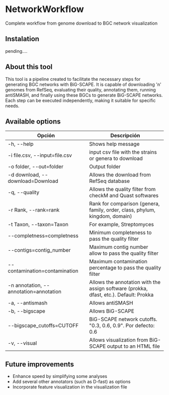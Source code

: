 # NetworkWorkflow
Complete workflow from genome download to BGC network visualization

## Instalation
pending....

## About this tool
This tool is a pipeline created to facilitate the necessary steps for generating BGC networks with BiG-SCAPE. It is capable of downloading 'n' genomes from RefSeq, evaluating their quality, annotating them, running antiSMASH, and finally using these BGCs to generate BiG-SCAPE networks. Each step can be executed independently, making it suitable for specific needs.

## Available options

| Opción                         | Descripción                                                                                     |
|--------------------------------|-------------------------------------------------------------------------------------------------|
| -h, --help                     | Shows help message                                                            |
| -i file.csv, --input=file.csv  | input csv file with the strains or genera to download                                                           |
| -o folder, --out=folder      | Output folder                                                                               |
| -d download, --download=Download | Allows the download from RefSeq database                                 |
| -q, --quality                  | Allows the quality filter from checkM and Quast softwares                                              |
| -r Rank, --rank=rank         | Rank for comparison (genera, family, order, class, phylum, kingdom, domain)                  |
| -t Taxon, --taxon=Taxon        | For example, Streptomyces                                                                       |
| --completness=completness      | Minimum completeness to pass the quality filter                                |
| --contigs=contig_number        | Maximum contig number allow to pass the quality filter                        |
| --contamination=contamination  | Maximum contamination percentage to pass the quality filter               |
| -n annotation, --annotation=annotation | Allows the annotation with the assign software (prokka, dfast, etc.). Default: Prokka   |
| -a, --antismash                | Allows antiSMASH                                                                               |
| -b, --bigscape                 | Allows BiG-SCAPE                                                                               |
| --bigscape_cutoffs=CUTOFF      | BiG-SCAPE network cutoffs. "0.3, 0.6, 0.9". Por defecto: 0.6                                      |
| -v, --visual                   | Allows visualization from BiG-SCAPE output to an HTML file                              |

## Future improvements
- Enhance speed by simplifying some analyses
- Add several other annotators (such as D-fast) as options
- Incorporate feature visualization in the visualization file


